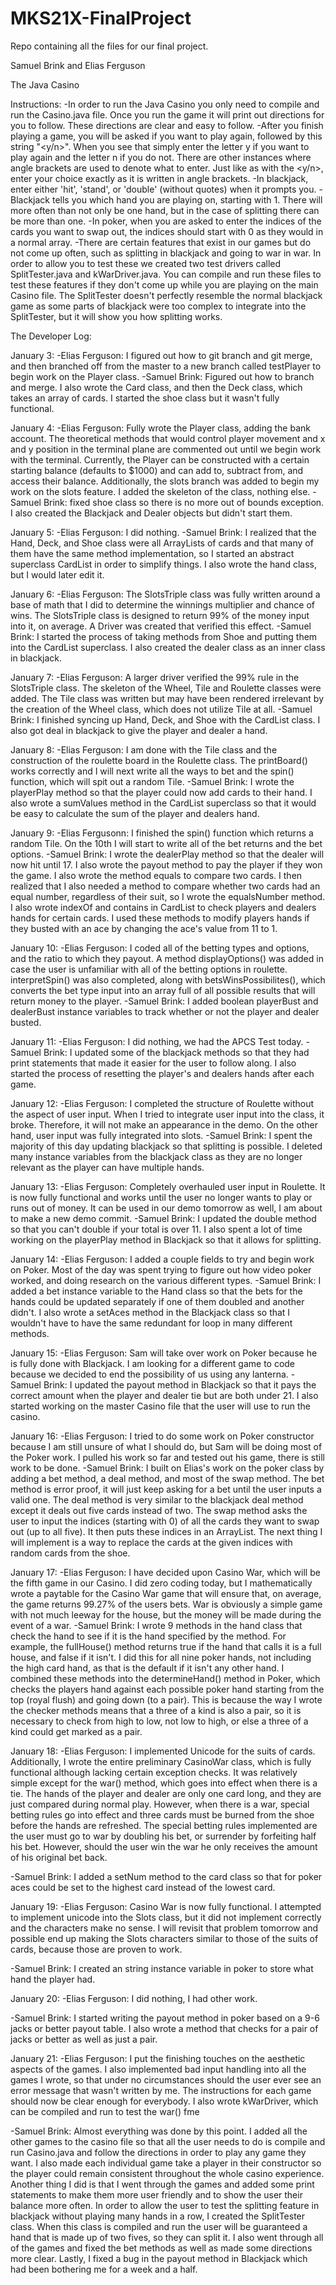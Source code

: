 # MKS21X-FinalProject
Repo containing all the files for our final project.

Samuel Brink and Elias Ferguson

The Java Casino

Instructions:
-In order to run the Java Casino you only need to compile and run the Casino.java file. Once you run the game it will print out directions for you to follow. These directions are clear and easy to follow.
-After you finish playing a game, you will be asked if you want to play again, followed by this string "<y/n>". When you see that simply enter the letter y if you want to play again and the letter n if you do not. There are other instances where angle brackets are used to denote what to enter. Just like as with the <y/n>, enter your choice exactly as it is written in angle brackets.
-In blackjack, enter either 'hit', 'stand', or 'double' (without quotes) when it prompts you.
-Blackjack tells you which hand you are playing on, starting with 1. There will more often than not only be one hand, but in the case of splitting there can be more than one.
-In poker, when you are asked to enter the indices of the cards you want to swap out, the indices should start with 0 as they would in a normal array.
-There are certain features that exist in our games but do not come up often, such as splitting in blackjack and going to war in war. In order to allow you to test these we created two test drivers called SplitTester.java and kWarDriver.java. You can compile and run these files to test these features if they don't come up while you are playing on the main Casino file. The SplitTester doesn't perfectly resemble the normal blackjack game as some parts of blackjack were too complex to integrate into the SplitTester, but it will show you how splitting works.

The Developer Log:

January 3:
-Elias Ferguson: I figured out how to git branch and git merge, and then branched off from the master to a new branch called testPlayer to begin work on the Player class.
-Samuel Brink: Figured out how to branch and merge. I also wrote the Card class, and then the Deck class, which takes an array of cards. I started the shoe class but it wasn't fully functional.

January 4:
-Elias Ferguson: Fully wrote the Player class, adding the bank account. The theoretical methods that would control player movement and x and y position in the terminal plane are commented out until we begin work with the terminal. Currently, the Player can be constructed with a certain starting balance (defaults to $1000) and can add to, subtract from, and access their balance. Additionally, the slots branch was added to begin my work on the slots feature. I added the skeleton of the class, nothing else.
-Samuel Brink: fixed shoe class so there is no more out of bounds exception. I also created the Blackjack and Dealer objects but didn't start them.

January 5:
-Elias Ferguson: I did nothing.
-Samuel Brink: I realized that the Hand, Deck, and Shoe class were all ArrayLists of cards and that many of them have the same method implementation, so I started an abstract superclass CardList in order to simplify things. I also wrote the hand class, but I would later edit it.

January 6:
-Elias Ferguson: The SlotsTriple class was fully written around a base of math that I did to determine the winnings multiplier and chance of wins. The SlotsTriple class is designed to return 99% of the money input into it, on average. A Driver was created that verified this effect.
-Samuel Brink: I started the process of taking methods from Shoe and putting them into the CardList superclass. I also created the dealer class as an inner class in blackjack.

January 7:
-Elias Ferguson: A larger driver verified the 99% rule in the SlotsTriple class. The skeleton of the Wheel, Tile and Roulette classes were added. The Tile class was written but may have been rendered irrelevant by the creation of the Wheel class, which does not utilize Tile at all.
-Samuel Brink: I finished syncing up Hand, Deck, and Shoe with the CardList class. I also got deal in blackjack to give the player and dealer a hand.

January 8:
-Elias Ferguson: I am done with the Tile class and the construction of the roulette board in the Roulette class. The printBoard() works correctly and I will next write all the ways to bet and the spin() function, which will spit out a random Tile.
-Samuel Brink: I wrote the playerPlay method so that the player could now add cards to their hand. I also wrote a sumValues method in the CardList superclass so that it would be easy to calculate the sum of the player and dealers hand.


January 9:
-Elias Fergusonn: I finished the spin() function which returns a random Tile. On the 10th I will start to write all of the bet returns and the bet options.
-Samuel Brink: I wrote the dealerPlay method so that the dealer will now hit until 17. I also wrote the payout method to pay the player if they won the game. I also wrote the method equals to compare two cards. I then realized that I also needed a method to compare whether two cards had an equal number, regardless of their suit, so I wrote the equalsNumber method. I also wrote indexOf and contains in CardList to check players and dealers hands for certain cards. I used these methods to modify players hands if they busted with an ace by changing the ace's value from 11 to 1.

January 10:
-Elias Ferguson: I coded all of the betting types and options, and the ratio to which they payout. A method displayOptions() was added in case the user is unfamiliar with all of the betting options in roulette. interpretSpin() was also completed, along with betsWinsPossibilites(), which converts the bet type input into an array full of all possible results that will return money to the player.
-Samuel Brink: I added boolean playerBust and dealerBust instance variables to track whether or not the player and dealer busted.

January 11:
-Elias Ferguson: I did nothing, we had the APCS Test today.
-Samuel Brink: I updated some of the blackjack methods so that they had print statements that made it easier for the user to follow along. I also started the process of resetting the player's and dealers hands after each game.


January 12:
-Elias Ferguson: I completed the structure of Roulette without the aspect of user input. When I tried to integrate user input into the class, it broke. Therefore, it will not make an appearance in the demo. On the other hand, user input was fully integrated into slots.
-Samuel Brink: I spent the majority of this day updating blackjack so that splitting is possible. I deleted many instance variables from the blackjack class as they are no longer relevant as the player can have multiple hands.

January 13:
-Elias Ferguson: Completely overhauled user input in Roulette. It is now fully functional and works until the user no longer wants to play or runs out of money. It can be used in our demo tomorrow as well, I am about to make a new demo commit.
-Samuel Brink: I updated the double method so that you can't double if your total is over 11. I also spent a lot of time working on the playerPlay method in Blackjack so that it allows for splitting.

January 14:
-Elias Ferguson: I added a couple fields to try and begin work on Poker. Most of the day was spent trying to figure out how video poker worked, and doing research on the various different types.
-Samuel Brink: I added a bet instance variable to the Hand class so that the bets for the hands could be updated separately if one of them doubled and another didn't. I also wrote a setAces method in the Blackjack class so that I wouldn't have to have the same redundant for loop in many different methods.

January 15:
-Elias Ferguson: Sam will take over work on Poker because he is fully done with Blackjack. I am looking for a different game to code because we decided to end the possibility of us using any lanterna.
-Samuel Brink: I updated the payout method in Blackjack so that it pays the correct amount when the player and dealer tie but are both under 21. I also started working on the master Casino file that the user will use to run the casino.

January 16:
-Elias Ferguson: I tried to do some work on Poker constructor because I am still unsure of what I should do, but Sam will be doing most of the Poker work. I pulled his work so far and tested out his game, there is still work to be done.
-Samuel Brink: I built on Elias's work on the poker class by adding a bet method, a deal method, and most of the swap method. The bet method is error proof, it will just keep asking for a bet until the user inputs a valid one. The deal method is very similar to the blackjack deal method except it deals out five cards instead of two. The swap method asks the user to input the indices (starting with 0) of all the cards they want to swap out (up to all five). It then puts these indices in an ArrayList. The next thing I will implement is a way to replace the cards at the given indices with random cards from the shoe.

January 17:
-Elias Ferguson: I have decided upon Casino War, which will be the fifth game in our Casino. I did zero coding today, but I mathematically wrote a paytable for the Casino War game that will ensure that, on average, the game returns 99.27% of the users bets. War is obviously a simple game with not much leeway for the house, but the money will be made during the event of a war.
-Samuel Brink: I wrote 9 methods in the hand class that check the hand to see if it is the hand specified by the method. For example, the fullHouse() method returns true if the hand that calls it is a full house, and false if it isn't. I did this for all nine poker hands, not including the high card hand, as that is the default if it isn't any other hand. I combined these methods into the determineHand() method in Poker, which checks the players hand against each possible poker hand starting from the top (royal flush) and going down (to a pair). This is because the way I wrote the checker methods means that a three of a kind is also a pair, so it is necessary to check from high to low, not low to high, or else a three of a kind could get marked as a pair.

January 18:
-Elias Ferguson: I implemented Unicode for the suits of cards. Additionally, I wrote the entire preliminary CasinoWar class, which is fully functional although lacking certain exception checks. It was relatively simple except for the war() method, which goes into effect when there is a tie. The hands of the player and dealer are only one card long, and they are just compared during normal play. However, when there is a war, special betting rules go into effect and three cards must be burned from the shoe before the hands are refreshed. The special betting rules implemented are the user must go to war by doubling his bet, or surrender by forfeiting half his bet. However, should the user win the war he only receives the amount of his original bet back.

-Samuel Brink: I added a setNum method to the card class so that for poker aces could be set to the highest card instead of the lowest card.

January 19:
-Elias Ferguson: Casino War is now fully functional. I attempted to implement unicode into the Slots class, but it did not implement correctly and the characters make no sense. I will revisit that problem tomorrow and possible end up making the Slots characters similar to those of the suits of cards, because those are proven to work.

-Samuel Brink: I created an string instance variable in poker to store what hand the player had.

January 20:
-Elias Ferguson: I did nothing, I had other work.

-Samuel Brink: I started writing the payout method in poker based on a 9-6 jacks or better payout table. I also wrote a method that checks for a pair of jacks or better as well as just a pair.

January 21:
-Elias Ferguson: I put the finishing touches on the aesthetic aspects of the games. I also implemented bad input handling into all the games I wrote, so that under no circumstances should the user ever see an error message that wasn't written by me. The instructions for each game should now be clear enough for everybody. I also wrote kWarDriver, which can be compiled and run to test the war() fme

-Samuel Brink: Almost everything was done by this point. I added all the other games to the casino file so that all the user needs to do is compile and run Casino.java and follow the directions in order to play any game they want. I also made each individual game take a player in their constructor so the player could remain consistent throughout the whole casino experience. Another thing I did is that I went through the games and added some print statements to make them more user friendly and to show the user their balance more often. In order to allow the user to test the splitting feature in blackjack without playing many hands in a row, I created the SplitTester class. When this class is compiled and run the user will be guaranteed a hand that is made up of two fives, so they can split it. I also went through all of the games and fixed the bet methods as well as made some directions more clear. Lastly, I fixed a bug in the payout method in Blackjack which had been bothering me for a week and a half.




























```
